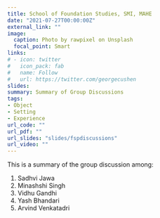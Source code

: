 ```yaml
---
title: School of Foundation Studies, SMI, MAHE
date: "2021-07-27T00:00:00Z"
external_link: ""
image:
  caption: Photo by rawpixel on Unsplash
  focal_point: Smart
links:
# - icon: twitter
#   icon_pack: fab
#   name: Follow
#   url: https://twitter.com/georgecushen
slides: 
summary: Summary of Group Discussions
tags:
- Object
- Setting
- Experience
url_code: ""
url_pdf: ""
url_slides: "slides/fspdiscussions"
url_video: ""
---
```


This is a summary of the group discussion among:
1. Sadhvi Jawa
2. Minashshi Singh
3. Vidhu Gandhi
4. Yash Bhandari
5. Arvind Venkatadri
